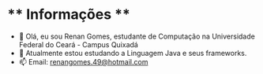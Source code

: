 # ** Informações **
- 👋 Olá, eu sou Renan Gomes, estudante de Computação na Universidade Federal do Ceará - Campus Quixadá 
- 🌱 Atualmente estou estudando a Linguagem Java e seus frameworks.
- 📫 Email: renangomes.49@hotmail.com

<!---
renangomes49/renangomes49 is a ✨ special ✨ repository because its `README.md` (this file) appears on your GitHub profile.
You can click the Preview link to take a look at your changes.
--->
